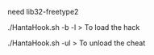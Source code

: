 need lib32-freetype2

./HantaHook.sh -b -l > To load the hack

./HantaHook.sh -ul > To unload the cheat
